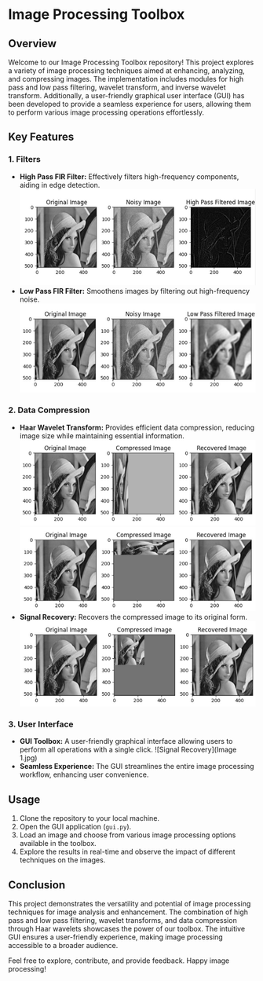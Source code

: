 # Image Processing Toolbox

## Overview

Welcome to our Image Processing Toolbox repository! This project explores a variety of image processing techniques aimed at enhancing, analyzing, and compressing images. 
The implementation includes modules for high pass and low pass filtering, wavelet transform, and inverse wavelet transform. 
Additionally, a user-friendly graphical user interface (GUI) has been developed to provide a seamless experience for users, allowing them to perform various image processing operations effortlessly.

## Key Features

### 1. Filters
- **High Pass FIR Filter:** Effectively filters high-frequency components, aiding in edge detection.
  ![High Pass Filter](hpf_image1.jpg)
- **Low Pass FIR Filter:** Smoothens images by filtering out high-frequency noise.
  ![Low Pass Filter](lpf_image1.jpg)

### 2. Data Compression
- **Haar Wavelet Transform:** Provides efficient data compression, reducing image size while maintaining essential information.
  ![Haar Wavelet Transform](col_compress_image1.jpg)
  ![Haar Wavelet Transform](row_compress_image1.jpg)
- **Signal Recovery:** Recovers the compressed image to its original form.
   ![Signal Recovery](tot_compress_image1.jpg)

### 3. User Interface
- **GUI Toolbox:** A user-friendly graphical interface allowing users to perform all operations with a single click.
 ![Signal Recovery](Image 1.jpg)
- **Seamless Experience:** The GUI streamlines the entire image processing workflow, enhancing user convenience.

## Usage

1. Clone the repository to your local machine.
2. Open the GUI application (`gui.py`).
3. Load an image and choose from various image processing options available in the toolbox.
4. Explore the results in real-time and observe the impact of different techniques on the images.

## Conclusion

This project demonstrates the versatility and potential of image processing techniques for image analysis and enhancement.
The combination of high pass and low pass filtering, wavelet transforms, and data compression through Haar wavelets showcases the power of our toolbox. 
The intuitive GUI ensures a user-friendly experience, making image processing accessible to a broader audience.

Feel free to explore, contribute, and provide feedback. Happy image processing!
